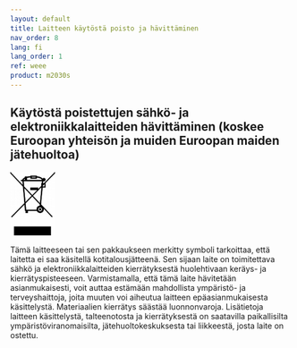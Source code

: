 ```yaml
---
layout: default
title: Laitteen käytöstä poisto ja hävittäminen
nav_order: 8
lang: fi
lang_order: 1
ref: weee
product: m2030s
---
```


## Käytöstä poistettujen sähkö- ja elektroniikkalaitteiden hävittäminen (koskee Euroopan yhteisön ja muiden Euroopan maiden jätehuoltoa)

<p><img src="/assets/images/weee.png" width="80px" /></p>

Tämä laitteeseen tai sen pakkaukseen merkitty symboli tarkoittaa, että laitetta ei saa käsitellä kotitalousjätteenä. Sen sijaan laite on toimitettava sähkö ja elektroniikkalaitteiden kierrätyksestä huolehtivaan keräys- ja kierrätyspisteeseen. Varmistamalla, että tämä laite hävitetään asianmukaisesti, voit auttaa estämään mahdollista ympäristö- ja terveyshaittoja, joita muuten voi aiheutua laitteen epäasianmukaisesta käsittelystä. Materiaalien kierrätys säästää luonnonvaroja. Lisätietoja laitteen käsittelystä, talteenotosta ja kierrätyksestä on saatavilla paikallisilta ympäristöviranomaisilta, jätehuoltokeskuksesta tai liikkeestä, josta laite on ostettu.

